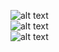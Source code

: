 ![alt text](https://github.com/Eg139/matriculacion/imgs/1.jpeg)
<br>
![alt text](https://github.com/Eg139/matriculacion/imgs/2.jpeg)
<br>
![alt text](https://github.com/Eg139/matriculacion/imgs/3.jpeg)